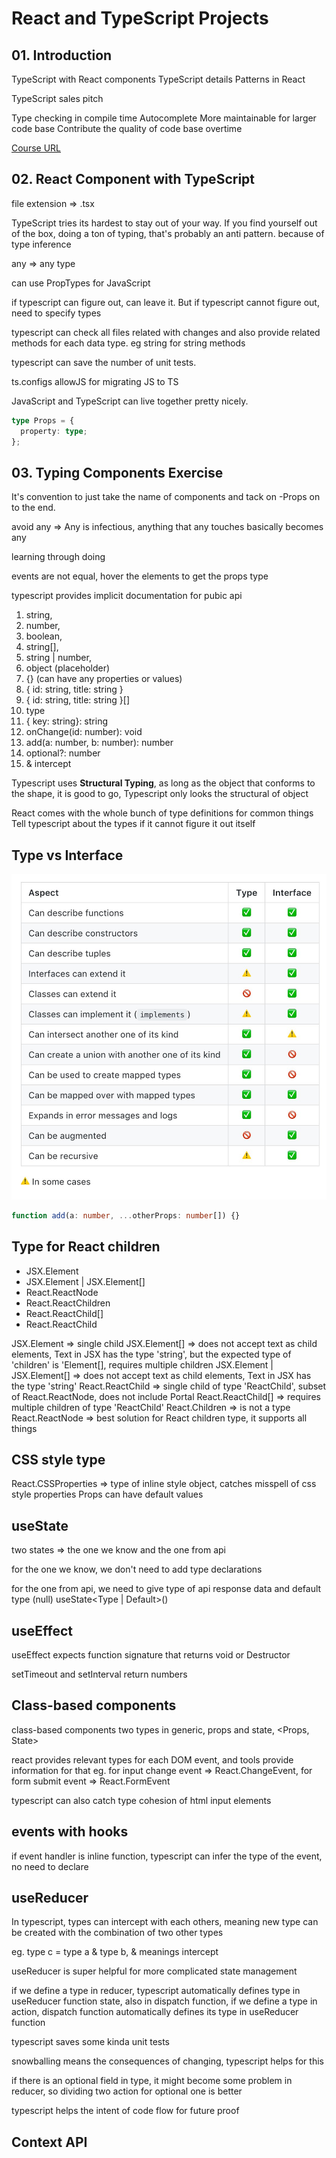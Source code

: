 # React and TypeScript Projects

## 01. Introduction

TypeScript with React components
TypeScript details
Patterns in React

TypeScript sales pitch

Type checking in compile time
Autocomplete
More maintainable for larger code base
Contribute the quality of code base overtime

[Course URL](https://fem-react-typescript.vercel.app/)

## 02. React Component with TypeScript

file extension => .tsx

TypeScript tries its hardest to stay out of your way. If you find yourself out of the box, doing a ton of typing, that's probably an anti pattern. because of type inference

any => any type

can use PropTypes for JavaScript

if typescript can figure out, can leave it. But if typescript cannot figure out, need to specify types

typescript can check all files related with changes and also provide related methods for each data type. eg string for string methods

typescript can save the number of unit tests.

ts.configs allowJS for migrating JS to TS

JavaScript and TypeScript can live together pretty nicely.

```ts
type Props = {
  property: type;
};
```

## 03. Typing Components Exercise

It's convention to just take the name of components and tack on -Props on to the end.

avoid any => Any is infectious, anything that any touches basically becomes any

learning through doing

events are not equal, hover the elements to get the props type

typescript provides implicit documentation for pubic api

1. string,
2. number,
3. boolean,
4. string[],
5. string | number,
6. object (placeholder)
7. {} (can have any properties or values)
8. { id: string, title: string }
9. { id: string, title: string }[]
10. type
11. { key: string}: string
12. onChange(id: number): void
13. add(a: number, b: number): number
14. optional?: number
15. & intercept

Typescript uses **Structural Typing**, as long as the object that conforms to the shape, it is good to go,
Typescript only looks the structural of object

React comes with the whole bunch of type definitions for common things
Tell typescript about the types if it cannot figure it out itself

## Type vs Interface

![Type Vs Interface](./typevsinterface.jpeg)

```ts
function add(a: number, ...otherProps: number[]) {}
```

## Type for React children

- JSX.Element
- JSX.Element | JSX.Element[]
- React.ReactNode
- React.ReactChildren
- React.ReactChild[]
- React.ReactChild

JSX.Element => single child
JSX.Element[] => does not accept text as child elements, Text in JSX has the type 'string', but the expected type of 'children' is 'Element[], requires multiple children
JSX.Element | JSX.Element[] => does not accept text as child elements, Text in JSX has the type 'string'
React.ReactChild => single child of type 'ReactChild', subset of React.ReactNode, does not include Portal
React.ReactChild[] => requires multiple children of type 'ReactChild'
React.Children => is not a type
React.ReactNode => best solution for React children type, it supports all things

## CSS style type

React.CSSProperties => type of inline style object, catches misspell of css style properties
Props can have default values

## useState

two states => the one we know and the one from api

for the one we know, we don't need to add type declarations

for the one from api, we need to give type of api response data and default type (null)
useState<Type | Default>()

## useEffect

useEffect expects function signature that returns void or Destructor

setTimeout and setInterval return numbers

## Class-based components

class-based components two types in generic, props and state, <Props, State>

react provides relevant types for each DOM event, and tools provide information for that
eg. for input change event => React.ChangeEvent<HTMLInputElement>,
for form submit event => React.FormEvent<HTMLFormElement>

typescript can also catch type cohesion of html input elements

## events with hooks

if event handler is inline function, typescript can infer the type of the event, no need to declare

## useReducer

In typescript, types can intercept with each others, meaning new type can be created with the combination of two other types

eg. type c = type a & type b, & meanings intercept

useReducer is super helpful for more complicated state management

if we define a type in reducer, typescript automatically defines type in useReducer function state,
also in dispatch function, if we define a type in action, dispatch function automatically defines its type in useReducer function

typescript saves some kinda unit tests

snowballing means the consequences of changing, typescript helps for this

if there is an optional field in type, it might become some problem in reducer, so dividing two action for optional one is better

typescript helps the intent of code flow for future proof

## Context API
